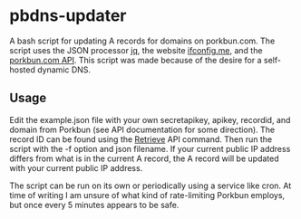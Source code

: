 # pbdns-updater
A bash script for updating A records for domains on porkbun.com. The script uses the JSON processor [jq](https://jqlang.github.io/jq/), the website [ifconfig.me](http://ifconfig.me/), and the [porkbun.com API](https://porkbun.com/api/json/v3/documentation). This script was made because of the desire for a self-hosted dynamic DNS.

## Usage
Edit the example.json file with your own secretapikey, apikey, recordid, and domain from Porkbun (see API documentation for some direction). The record ID can be found using the [Retrieve](https://porkbun.com/api/json/v3/documentation#DNS%20Retrieve%20Records%20by%20Domain%20or%20ID) API command. Then run the script with the -f option and json filename. If your current public IP address differs from what is in the current A record, the A record will be updated with your current public IP address.

The script can be run on its own or periodically using a service like cron. At time of writing I am unsure of what kind of rate-limiting Porkbun employs, but once every 5 minutes appears to be safe.